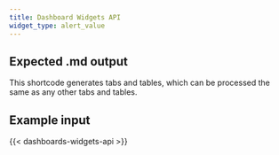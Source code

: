 ```yaml
---
title: Dashboard Widgets API
widget_type: alert_value
---
```


## Expected .md output

This shortcode generates tabs and tables, which can be processed the same as any other tabs and tables.

## Example input

{{< dashboards-widgets-api >}}